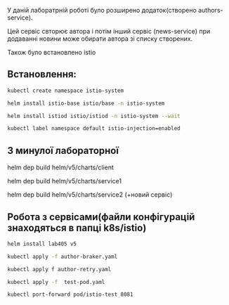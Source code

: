 У даній лаборатрній роботі було розширено додаток(створено authors-service).

Цей сервіс свторює автора і потім інший сервіс (news-service) при додаванні новини може обирати автора зі списку створених.

Також було встановлено istio

## Встановлення:
```bash
kubectl create namespace istio-system

helm install istio-base istio/base -n istio-system

helm install istiod istio/istiod -n istio-system --wait

kubectl label namespace default istio-injection=enabled
```

## З минулої лабораторної 

helm dep build helm/v5/charts/client

helm dep build helm/v5/charts/service1

helm dep build helm/v5/charts/service2 (+новий сервіс)


## Робота з сервісами(файли конфігурацій знаходяться в папці k8s/istio) 
```bash
helm install lab405 v5

kubectl apply -f author-braker.yaml

kubectl apply f author-retry.yaml

kubectl apply -f  test-pod.yaml 

kubectl port-forward pod/istio-test 8081
```
